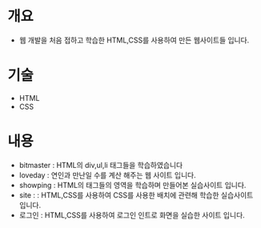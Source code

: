 # 개요
- 웹 개발을 처음 접하고 학습한 HTML,CSS를 사용하여 만든 웹사이트들 입니다.

# 기술
- HTML
- CSS

# 내용
- bitmaster : HTML의 div,ul,li 태그들을 학습하였습니다
- loveday : 연인과 만난일 수를 계산 해주는 웹 사이트 입니다.
- showping : HTML의 태그들의 영역을 학습하며 만들어본 실습사이트 입니다.
- site : : HTML,CSS를 사용하여 CSS를 사용한 배치에 관련해 학습한 실습사이트 입니다.
- 로그인 : HTML,CSS를 사용하여 로그인 인트로 화면을 실습한 사이트 입니다.

